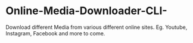 # Online-Media-Downloader-CLI-
Download different Media from various different online sites. Eg. Youtube, Instagram, Facebook and more to come.
